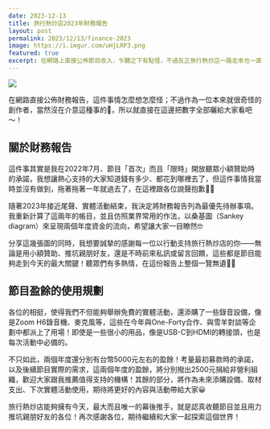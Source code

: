 ```yaml
---
date: 2023-12-13
title: 旅行熱炒店2023年財務報告
layout: post
permalink: 2023/12/13/finance-2023
image: https://i.imgur.com/uHjLRP3.png
featured: true
excerpt: 在網路上直接公佈節目收入，乍聽之下有點怪，不過反正旅行熱炒店一路走來也一直都很怪，那就直接在這邊把數字全部曬給大家看吧～！
---
```

![](https://i.imgur.com/uHjLRP3.png)

在網路直接公佈財務報告，這件事情怎麼想怎麼怪；不過作為一位本來就很奇怪的創作者，當然沒在介意這種事的🤣，所以就直接在這邊把數字全部曬給大家看吧～！

## 關於財務報告

這件事其實是我在2022年7月、節目「首次」而且「限時」開放聽眾小額贊助時的承諾，我想讓熱心支持的大家知道錢有多少、都花到哪裡去了，但這件事情我當時並沒有做到，拖著拖著一年就過去了，在這裡跟各位說聲抱歉🙇🙇

隨著2023年接近尾聲、實體活動結束，我決定將財務報告列為最優先待辦事項。我重新計算了這兩年的帳目，並且仿照業界常用的作法，以桑基圖（Sankey diagram）來呈現兩個年度資金的流向，希望讓大家一目瞭然🤓

分享這幾張圖的同時，我想要誠摯的感謝每一位以行動支持旅行熱炒店的你——無論是用小額贊助、推坑親朋好友，還是不時前來私訊或留言回饋，這些都是節目能夠走到今天的最大關鍵！聽眾們有多熱情，在這份報告上整個一覽無遺💖💖

## 節目盈餘的使用規劃

各位的相挺，使得我們不但能夠舉辦免費的實體活動，還添購了一些錄音設備，像是Zoom H6錄音機、麥克風等，這些在今年與One-Forty合作、與雪羊對談等企劃中都派上了用場！即使是一些很小的用品，像是USB-C到HDMI的轉接頭，也是每次活動中必備的。

不只如此，兩個年度還分別有台幣5000元左右的盈餘！考量最初募款時的承諾，以及後續節目實際的需求，這兩個年度的盈餘，將分別撥出2500元捐給非營利組織，歡迎大家跟我推薦值得支持的機構！其餘的部分，將作為未來添購設備、取材支出、下次實體活動使用，期待將更好的內容與活動帶給大家😀

旅行熱炒店能夠擁有今天，最大而且唯一的幕後推手，就是認真收聽節目並且用力推坑親朋好友的各位！再次感謝各位，期待繼續和大家一起探索這個世界！
